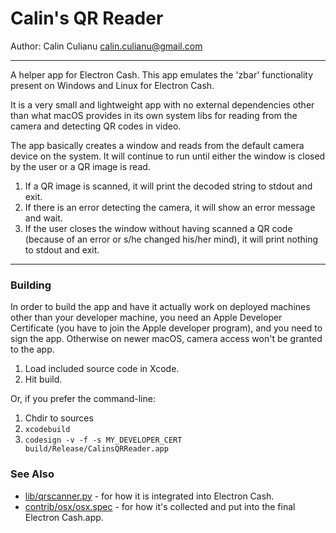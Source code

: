 # Calin's QR Reader

Author: Calin Culianu <calin.culianu@gmail.com>

---

A helper app for Electron Cash. This app emulates the 'zbar' functionality present on Windows and Linux for Electron Cash.

It is a very small and lightweight app with no external dependencies other than what macOS provides in its own system libs for
reading from the camera and detecting QR codes in video.

The app basically creates a window and reads from the default camera device on the system. It will continue to run until either
the window is closed by the user or a QR image is read.

1. If a QR image is scanned, it will print the decoded string to stdout and exit.
2. If there is an error detecting the camera, it will show an error message and wait.
3. If the user closes the window without having scanned a QR code (because of an error or s/he changed his/her mind),
it will print nothing to stdout and exit.

---

### Building

In order to build the app and have it actually work on deployed machines other than your developer machine, you need an Apple Developer Certificate (you have to join the Apple developer program), and you need to sign the app. Otherwise on newer macOS, camera access won't be granted to the app.

1. Load included source code in Xcode.
2. Hit build.

Or, if you prefer the command-line:

1. Chdir to sources
2. `xcodebuild`
3. `codesign -v -f -s MY_DEVELOPER_CERT build/Release/CalinsQRReader.app`


### See Also

- [lib/qrscanner.py](https://github.com/Electron-Cash/Electron-Cash/blob/master/lib/qrscanner.py) - for how it is integrated into Electron Cash.
- [contrib/osx/osx.spec](https://github.com/Electron-Cash/Electron-Cash/blob/master/contrib/osx/osx.spec) - for how it's collected and put into the final Electron Cash.app.

